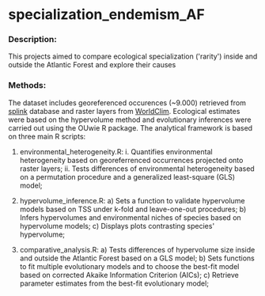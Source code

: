 # specialization_endemism_AF

### Description:
This projects aimed to compare ecological specialization ('rarity') inside and outside the Atlantic Forest and explore their causes

### Methods:
The dataset includes georeferenced occurences (~9.000) retrieved from [splink](http://www.splink.org.br) database and raster layers from [WorldClim](https://www.worldclim.org/). Ecological estimates were based on the hypervolume method and evolutionary inferences were carried out using the OUwie R package.
The analytical framework is based on three main R scripts:

1. environmental_heterogeneity.R: 
  i. Quantifies environmental heterogeneity based on georeferrenced occurrences projected onto raster layers;
  ii. Tests differences of environmental heterogeneity based on a permutation procedure and a generalized least-square (GLS) model;

2) hypervolume_inference.R:
a) Sets a function to validate hypervolume models based on TSS under k-fold and leave-one-out procedures;
b) Infers hypervolumes and environmental niches of species based on hypervolume models;
c) Displays plots contrasting species' hypervolume;

3) comparative_analysis.R:
a) Tests differences of hypervolume size inside and outside the Atlantic Forest based on a GLS model;
b) Sets functions to fit multiple evolutionary models and to choose the best-fit model based on corrected Akaike Information Criterion (AICs);
c) Retrieve parameter estimates from the best-fit evolutionary model;
